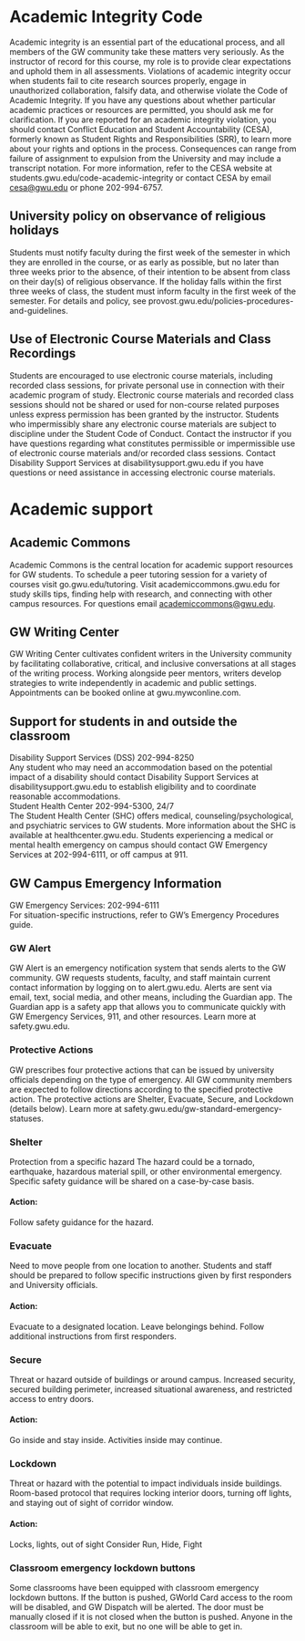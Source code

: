 
# Academic Integrity Code
Academic integrity is an essential part of the educational process, and all members of the GW community take these matters very seriously. As the instructor of record for this course, my role is to provide clear expectations and uphold them in all assessments. Violations of academic integrity occur when students fail to cite research sources properly, engage in unauthorized collaboration, falsify data, and otherwise violate the Code of Academic Integrity. If you have any questions about whether particular academic practices or resources are permitted, you should ask me for clarification. If you are reported for an academic integrity violation, you should contact Conflict Education and Student Accountability (CESA), formerly known as Student Rights and Responsibilities (SRR), to learn more about your rights and options in the process. Consequences can range from failure of assignment to expulsion from the University and may include a transcript notation. For more information, refer to the CESA website at students.gwu.edu/code-academic-integrity or contact CESA by email cesa@gwu.edu or phone 202-994-6757. 

## University policy on observance of religious holidays
Students must notify faculty during the first week of the semester in which they are enrolled in the course, or as early as possible, but no later than three weeks prior to the absence, of their intention to be absent from class on their day(s) of religious observance. If the holiday falls within the first three weeks of class, the student must inform faculty in the first week of the semester. For details and policy, see provost.gwu.edu/policies-procedures-and-guidelines.

## Use of Electronic Course Materials and Class Recordings
Students are encouraged to use electronic course materials, including recorded class sessions, for private personal use in connection with their academic program of study. Electronic course materials and recorded class sessions should not be shared or used for non-course related purposes unless express permission has been granted by the instructor. Students who impermissibly share any electronic course materials are subject to discipline under the Student Code of Conduct. Contact the instructor if you have questions regarding what constitutes permissible or impermissible use of electronic course materials and/or recorded class sessions. Contact Disability Support Services at disabilitysupport.gwu.edu if you have questions or need assistance in accessing electronic course materials.


# Academic support

## Academic Commons
Academic Commons is the central location for academic support resources for GW students. To schedule a peer tutoring session for a variety of courses visit go.gwu.edu/tutoring. Visit academiccommons.gwu.edu for study skills tips, finding help with research, and connecting with other campus resources. For questions email academiccommons@gwu.edu.

## GW Writing Center
GW Writing Center cultivates confident writers in the University community by facilitating collaborative, critical, and inclusive conversations at all stages of the writing process. Working alongside peer mentors, writers develop strategies to write independently in academic and public settings. Appointments can be booked online at gwu.mywconline.com. 

## Support for students in and outside the classroom
Disability Support Services (DSS) 202-994-8250  
Any student who may need an accommodation based on the potential impact of a disability should contact Disability Support Services at disabilitysupport.gwu.edu to establish eligibility and to coordinate reasonable accommodations.  
Student Health Center 202-994-5300, 24/7  
The Student Health Center (SHC) offers medical, counseling/psychological, and psychiatric services to GW students. More information about the SHC is available at healthcenter.gwu.edu. Students experiencing a medical or mental health emergency on campus should contact GW Emergency Services at 202-994-6111, or off campus at 911. 

## GW Campus Emergency Information 
GW Emergency Services: 202-994-6111  
For situation-specific instructions, refer to GW’s Emergency Procedures guide.   

### GW Alert
GW Alert is an emergency notification system that sends alerts to the GW community. GW requests students, faculty, and staff maintain current contact information by logging on to alert.gwu.edu. Alerts are sent via email, text, social media, and other means, including the Guardian app. The Guardian app is a safety app that allows you to communicate quickly with GW Emergency Services, 911, and other resources.  Learn more at safety.gwu.edu.


### Protective Actions 
GW prescribes four protective actions that can be issued by university officials depending on the type of emergency. All GW community members are expected to follow directions according to the specified protective action.  The protective actions are Shelter, Evacuate, Secure, and Lockdown (details below).  Learn more at safety.gwu.edu/gw-standard-emergency-statuses.


### Shelter
Protection from a specific hazard
The hazard could be a tornado, earthquake, hazardous material spill, or other environmental emergency.
Specific safety guidance will be shared on a case-by-case basis.

#### Action: 
Follow safety guidance for the hazard.

### Evacuate
Need to move people from one location to another.
Students and staff should be prepared to follow specific instructions given by first responders and University officials.

#### Action:
Evacuate to a designated location.
Leave belongings behind.
Follow additional instructions from first responders.

### Secure
Threat or hazard outside of buildings or around campus.
Increased security, secured building perimeter, increased situational awareness, and restricted access to entry doors.

#### Action:
Go inside and stay inside.
Activities inside may continue.

### Lockdown
Threat or hazard with the potential to impact individuals inside buildings.
Room-based protocol that requires locking interior doors, turning off lights, and staying out of sight of corridor window.

#### Action:
Locks, lights, out of sight
Consider Run, Hide, Fight

### Classroom emergency lockdown buttons
Some classrooms have been equipped with classroom emergency lockdown buttons. If the button is pushed, GWorld Card access to the room will be disabled, and GW Dispatch will be alerted. The door must be manually closed if it is not closed when the button is pushed. Anyone in the classroom will be able to exit, but no one will be able to get in.   
